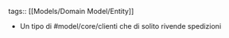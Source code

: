 tags:: [[Models/Domain Model/Entity]]

- Un tipo di #model/core/clienti che di solito rivende spedizioni
